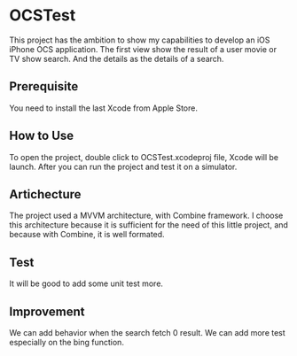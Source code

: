 # OCSTest
This project has the ambition to show my capabilities to develop an iOS iPhone OCS application.
The first view show the result of a user movie or TV show search.
And the details as the details of a search.

## Prerequisite
You need to install the last Xcode from Apple Store.

## How to Use
To open the project, double click to OCSTest.xcodeproj file, Xcode will be launch. After you can run the project and test it on a simulator.

## Artichecture
The project used a MVVM architecture, with Combine framework.
I choose this architecture because it is sufficient for the need of this little project, and because with Combine, it is well formated.

## Test
It will be good to add some unit test more.

## Improvement
We can add behavior when the search fetch 0 result.
We can add more test especially on the bing function.
